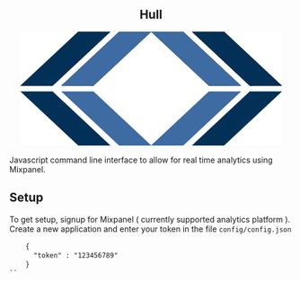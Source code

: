 <h2 align="center">
    Hull
</h2>

<p align="center">
  <img src="resources/logo.png" alt="Hull Logo"/>
</p>

Javascript command line interface to allow for real time analytics using Mixpanel. 
 
Setup
---

To get setup, signup for Mixpanel ( currently supported analytics platform ). Create a new
application and enter your token in the file `config/config.json` 
```
    {
      "token" : "123456789"
    } 
``